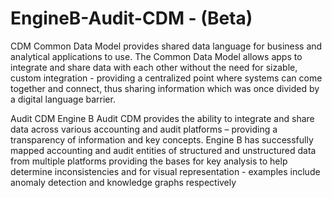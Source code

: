 # EngineB-Audit-CDM - (Beta)

CDM 
Common Data Model provides shared data language for business and analytical applications to use.
The Common Data Model allows apps to integrate and share data with each other without the need for sizable, custom integration - providing a centralized point where systems can come together and connect, thus sharing information which was once divided by a digital language barrier.
 
Audit CDM 
Engine B Audit CDM provides the ability to integrate and share data across various accounting and audit platforms – providing a transparency of information and key concepts. 
Engine B has successfully mapped accounting and audit entities of structured and unstructured data from multiple platforms providing the bases for key analysis to help determine inconsistencies and for visual representation - examples include anomaly detection and knowledge graphs respectively  
